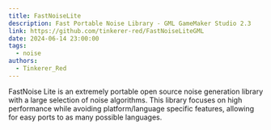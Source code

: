 ```yaml
---
title: FastNoiseLite
description: Fast Portable Noise Library - GML GameMaker Studio 2.3
link: https://github.com/tinkerer-red/FastNoiseLiteGML
date: 2024-06-14 23:00:00
tags:
  - noise
authors:
  - Tinkerer_Red
---
```


FastNoise Lite is an extremely portable open source noise generation library with a large selection of noise algorithms. This library focuses on high performance while avoiding platform/language specific features, allowing for easy ports to as many possible languages.